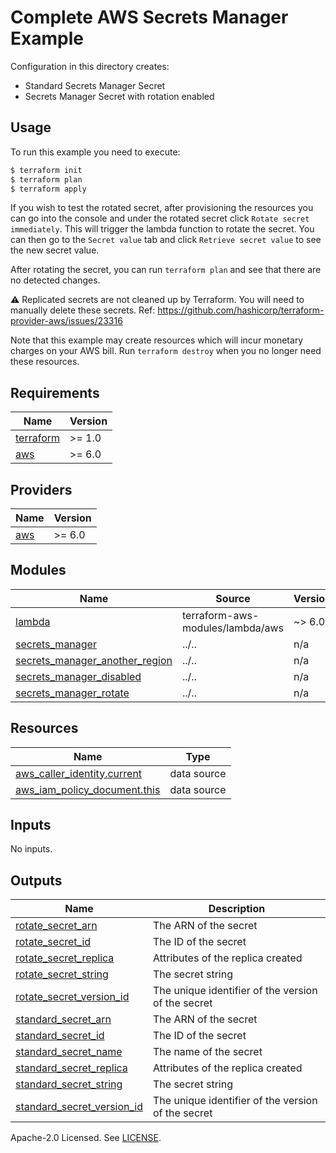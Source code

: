 # Complete AWS Secrets Manager Example

Configuration in this directory creates:

- Standard Secrets Manager Secret
- Secrets Manager Secret with rotation enabled

## Usage

To run this example you need to execute:

```bash
$ terraform init
$ terraform plan
$ terraform apply
```

If you wish to test the rotated secret, after provisioning the resources you can go into the console and under the rotated secret click `Rotate secret immediately`. This will trigger the lambda function to rotate the secret. You can then go to the `Secret value` tab and click `Retrieve secret value` to see the new secret value.

After rotating the secret, you can run `terraform plan` and see that there are no detected changes.

:warning: Replicated secrets are not cleaned up by Terraform. You will need to manually delete these secrets. Ref: https://github.com/hashicorp/terraform-provider-aws/issues/23316

Note that this example may create resources which will incur monetary charges on your AWS bill. Run `terraform destroy` when you no longer need these resources.

<!-- BEGIN_TF_DOCS -->
## Requirements

| Name | Version |
|------|---------|
| <a name="requirement_terraform"></a> [terraform](#requirement\_terraform) | >= 1.0 |
| <a name="requirement_aws"></a> [aws](#requirement\_aws) | >= 6.0 |

## Providers

| Name | Version |
|------|---------|
| <a name="provider_aws"></a> [aws](#provider\_aws) | >= 6.0 |

## Modules

| Name | Source | Version |
|------|--------|---------|
| <a name="module_lambda"></a> [lambda](#module\_lambda) | terraform-aws-modules/lambda/aws | ~> 6.0 |
| <a name="module_secrets_manager"></a> [secrets\_manager](#module\_secrets\_manager) | ../.. | n/a |
| <a name="module_secrets_manager_another_region"></a> [secrets\_manager\_another\_region](#module\_secrets\_manager\_another\_region) | ../.. | n/a |
| <a name="module_secrets_manager_disabled"></a> [secrets\_manager\_disabled](#module\_secrets\_manager\_disabled) | ../.. | n/a |
| <a name="module_secrets_manager_rotate"></a> [secrets\_manager\_rotate](#module\_secrets\_manager\_rotate) | ../.. | n/a |

## Resources

| Name | Type |
|------|------|
| [aws_caller_identity.current](https://registry.terraform.io/providers/hashicorp/aws/latest/docs/data-sources/caller_identity) | data source |
| [aws_iam_policy_document.this](https://registry.terraform.io/providers/hashicorp/aws/latest/docs/data-sources/iam_policy_document) | data source |

## Inputs

No inputs.

## Outputs

| Name | Description |
|------|-------------|
| <a name="output_rotate_secret_arn"></a> [rotate\_secret\_arn](#output\_rotate\_secret\_arn) | The ARN of the secret |
| <a name="output_rotate_secret_id"></a> [rotate\_secret\_id](#output\_rotate\_secret\_id) | The ID of the secret |
| <a name="output_rotate_secret_replica"></a> [rotate\_secret\_replica](#output\_rotate\_secret\_replica) | Attributes of the replica created |
| <a name="output_rotate_secret_string"></a> [rotate\_secret\_string](#output\_rotate\_secret\_string) | The secret string |
| <a name="output_rotate_secret_version_id"></a> [rotate\_secret\_version\_id](#output\_rotate\_secret\_version\_id) | The unique identifier of the version of the secret |
| <a name="output_standard_secret_arn"></a> [standard\_secret\_arn](#output\_standard\_secret\_arn) | The ARN of the secret |
| <a name="output_standard_secret_id"></a> [standard\_secret\_id](#output\_standard\_secret\_id) | The ID of the secret |
| <a name="output_standard_secret_name"></a> [standard\_secret\_name](#output\_standard\_secret\_name) | The name of the secret |
| <a name="output_standard_secret_replica"></a> [standard\_secret\_replica](#output\_standard\_secret\_replica) | Attributes of the replica created |
| <a name="output_standard_secret_string"></a> [standard\_secret\_string](#output\_standard\_secret\_string) | The secret string |
| <a name="output_standard_secret_version_id"></a> [standard\_secret\_version\_id](#output\_standard\_secret\_version\_id) | The unique identifier of the version of the secret |
<!-- END_TF_DOCS -->

Apache-2.0 Licensed. See [LICENSE](https://github.com/terraform-aws-modules/terraform-aws-secrets-manager/blob/master/LICENSE).
